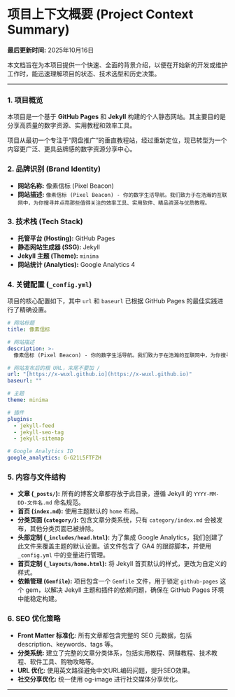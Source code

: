 # 项目上下文概要 (Project Context Summary)

**最后更新时间:** 2025年10月16日

本文档旨在为本项目提供一个快速、全面的背景介绍，以便在开始新的开发或维护工作时，能迅速理解项目的状态、技术选型和历史决策。

---

### 1. 项目概览

本项目是一个基于 **GitHub Pages** 和 **Jekyll** 构建的个人静态网站。其主要目的是分享高质量的数字资源、实用教程和效率工具。

项目从最初一个专注于“网盘推广”的垂直教程站，经过重新定位，现已转型为一个内容更广泛、更具品牌感的数字资源分享中心。

### 2. 品牌识别 (Brand Identity)

* **网站名称:** 像素信标 (Pixel Beacon)
* **网站描述:** `像素信标 (Pixel Beacon) - 你的数字生活导航。我们致力于在浩瀚的互联网中，为你搜寻并点亮那些值得关注的效率工具、实用软件、精品资源与优质教程。`

### 3. 技术栈 (Tech Stack)

* **托管平台 (Hosting):** GitHub Pages
* **静态网站生成器 (SSG):** Jekyll
* **Jekyll 主题 (Theme):** `minima`
* **网站统计 (Analytics):** Google Analytics 4

### 4. 关键配置 (`_config.yml`)

项目的核心配置如下，其中 `url` 和 `baseurl` 已根据 GitHub Pages 的最佳实践进行了精确设置。

```yaml
# 网站标题
title: 像素信标

# 网站描述
description: >-
  像素信标 (Pixel Beacon) - 你的数字生活导航。我们致力于在浩瀚的互联网中，为你搜寻并点亮那些值得关注的效率工具、实用软件、精品资源与优质教程。

# 网站发布后的根 URL，末尾不要加 /
url: "[https://x-wuxl.github.io](https://x-wuxl.github.io)" 
baseurl: ""

# 主题
theme: minima

# 插件
plugins:
  - jekyll-feed
  - jekyll-seo-tag
  - jekyll-sitemap

# Google Analytics ID
google_analytics: G-G21L5FTFZH
```

### 5. 内容与文件结构

* **文章 (`_posts/`):** 所有的博客文章都存放于此目录，遵循 Jekyll 的 `YYYY-MM-DD-文件名.md` 命名规范。
* **首页 (`index.md`):** 使用主题默认的 `home` 布局。
* **分类页面 (`category/`):** 包含文章分类系统，只有 `category/index.md` 会被发布，其他分类页面已被排除。
* **头部定制 (`_includes/head.html`):** 为了集成 Google Analytics，我们创建了此文件来覆盖主题的默认设置。该文件包含了 GA4 的跟踪脚本，并使用 `_config.yml` 中的变量进行管理。
* **首页定制 (`_layouts/home.html`):** 将 Jekyll 首页默认的样式，更改为自定义的样式。
* **依赖管理 (`Gemfile`):** 项目包含一个 `Gemfile` 文件，用于锁定 `github-pages` 这个 gem，以解决 Jekyll 主题和插件的依赖问题，确保在 GitHub Pages 环境中能稳定构建。

### 6. SEO 优化策略

* **Front Matter 标准化:** 所有文章都包含完整的 SEO 元数据，包括 description、keywords、tags 等。
* **分类系统:** 建立了完整的文章分类体系，包括实用教程、网赚教程、技术教程、软件工具、购物攻略等。
* **URL 优化:** 使用英文路径避免中文URL编码问题，提升SEO效果。
* **社交分享优化:** 统一使用 og-image 进行社交媒体分享优化。

---